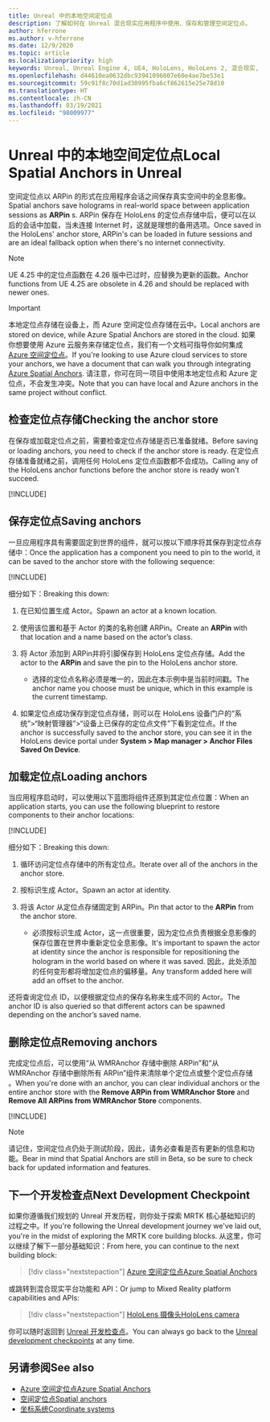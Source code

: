 ```yaml
---
title: Unreal 中的本地空间定位点
description: 了解如何在 Unreal 混合现实应用程序中使用、保存和管理空间定位点。
author: hferrone
ms.author: v-hferrone
ms.date: 12/9/2020
ms.topic: article
ms.localizationpriority: high
keywords: Unreal, Unreal Engine 4, UE4, HoloLens, HoloLens 2, 混合现实, 开发, 功能, 文档, 指南, 全息影像, 空间定位点, 混合现实头戴显示设备, windows 混合现实头戴显示设备, 虚拟现实头戴显示设备
ms.openlocfilehash: d44610ea0632dbc93941096007e60e4ae7be53e1
ms.sourcegitcommit: 59c91f8c70d1ad30995fba6cf862615e25e78d10
ms.translationtype: HT
ms.contentlocale: zh-CN
ms.lasthandoff: 03/19/2021
ms.locfileid: "98009977"
---
```

# <a name="local-spatial-anchors-in-unreal"></a><span data-ttu-id="328b7-104">Unreal 中的本地空间定位点</span><span class="sxs-lookup"><span data-stu-id="328b7-104">Local Spatial Anchors in Unreal</span></span>

<span data-ttu-id="328b7-105">空间定位点以 ARPin 的形式在应用程序会话之间保存真实空间中的全息影像。</span><span class="sxs-lookup"><span data-stu-id="328b7-105">Spatial anchors save holograms in real-world space between application sessions as **ARPin** s.</span></span> <span data-ttu-id="328b7-106">ARPin 保存在 HoloLens 的定位点存储中后，便可以在以后的会话中加载，当未连接 Internet 时，这就是理想的备用选项。</span><span class="sxs-lookup"><span data-stu-id="328b7-106">Once saved in the HoloLens' anchor store, ARPin's can be loaded in future sessions and are an ideal fallback option when there's no internet connectivity.</span></span>

> [!NOTE]
> <span data-ttu-id="328b7-107">UE 4.25 中的定位点函数在 4.26 版中已过时，应替换为更新的函数。</span><span class="sxs-lookup"><span data-stu-id="328b7-107">Anchor functions from UE 4.25 are obsolete in 4.26 and should be replaced with newer ones.</span></span> 

> [!IMPORTANT]
> <span data-ttu-id="328b7-108">本地定位点存储在设备上，而 Azure 空间定位点存储在云中。</span><span class="sxs-lookup"><span data-stu-id="328b7-108">Local anchors are stored on device, while Azure Spatial Anchors are stored in the cloud.</span></span> <span data-ttu-id="328b7-109">如果你想要使用 Azure 云服务来存储定位点，我们有一个文档可指导你如何集成 [Azure 空间定位点](unreal-azure-spatial-anchors.md)。</span><span class="sxs-lookup"><span data-stu-id="328b7-109">If you're looking to use Azure cloud services to store your anchors, we have a document that can walk you through integrating [Azure Spatial Anchors](unreal-azure-spatial-anchors.md).</span></span> <span data-ttu-id="328b7-110">请注意，你可在同一项目中使用本地定位点和 Azure 定位点，不会发生冲突。</span><span class="sxs-lookup"><span data-stu-id="328b7-110">Note that you can have local and Azure anchors in the same project without conflict.</span></span>

## <a name="checking-the-anchor-store"></a><span data-ttu-id="328b7-111">检查定位点存储</span><span class="sxs-lookup"><span data-stu-id="328b7-111">Checking the anchor store</span></span>

<span data-ttu-id="328b7-112">在保存或加载定位点之前，需要检查定位点存储是否已准备就绪。</span><span class="sxs-lookup"><span data-stu-id="328b7-112">Before saving or loading anchors, you need to check if the anchor store is ready.</span></span>  <span data-ttu-id="328b7-113">在定位点存储准备就绪之前，调用任何 HoloLens 定位点函数都不会成功。</span><span class="sxs-lookup"><span data-stu-id="328b7-113">Calling any of the HoloLens anchor functions before the anchor store is ready won't succeed.</span></span>  

[!INCLUDE[](includes/tabs-sa-1.md)]

## <a name="saving-anchors"></a><span data-ttu-id="328b7-114">保存定位点</span><span class="sxs-lookup"><span data-stu-id="328b7-114">Saving anchors</span></span>

<span data-ttu-id="328b7-115">一旦应用程序具有需要固定到世界的组件，就可以按以下顺序将其保存到定位点存储中：</span><span class="sxs-lookup"><span data-stu-id="328b7-115">Once the application has a component you need to pin to the world, it can be saved to the anchor store with the following sequence:</span></span> 

[!INCLUDE[](includes/tabs-sa-2.md)]

<span data-ttu-id="328b7-116">细分如下：</span><span class="sxs-lookup"><span data-stu-id="328b7-116">Breaking this down:</span></span>
1. <span data-ttu-id="328b7-117">在已知位置生成 Actor。</span><span class="sxs-lookup"><span data-stu-id="328b7-117">Spawn an actor at a known location.</span></span>
2. <span data-ttu-id="328b7-118">使用该位置和基于 Actor 的类的名称创建 ARPin。</span><span class="sxs-lookup"><span data-stu-id="328b7-118">Create an **ARPin** with that location and a name based on the actor’s class.</span></span> 
3. <span data-ttu-id="328b7-119">将 Actor 添加到 ARPin并将引脚保存到 HoloLens 定位点存储。</span><span class="sxs-lookup"><span data-stu-id="328b7-119">Add the actor to the **ARPin** and save the pin to the HoloLens anchor store.</span></span>  
    * <span data-ttu-id="328b7-120">选择的定位点名称必须是唯一的，因此在本示例中是当前时间戳。</span><span class="sxs-lookup"><span data-stu-id="328b7-120">The anchor name you choose must be unique, which in this example is the current timestamp.</span></span> 

4. <span data-ttu-id="328b7-121">如果定位点成功保存到定位点存储，则可以在 HoloLens 设备门户的“系统”>“映射管理器”>“设备上已保存的定位点文件”下看到定位点。</span><span class="sxs-lookup"><span data-stu-id="328b7-121">If the anchor is successfully saved to the anchor store, you can see it in the HoloLens device portal under **System > Map manager > Anchor Files Saved On Device**.</span></span> 

## <a name="loading-anchors"></a><span data-ttu-id="328b7-122">加载定位点</span><span class="sxs-lookup"><span data-stu-id="328b7-122">Loading anchors</span></span>

<span data-ttu-id="328b7-123">当应用程序启动时，可以使用以下蓝图将组件还原到其定位点位置：</span><span class="sxs-lookup"><span data-stu-id="328b7-123">When an application starts, you can use the following blueprint to restore components to their anchor locations:</span></span>

[!INCLUDE[](includes/tabs-sa-3.md)]

<span data-ttu-id="328b7-124">细分如下：</span><span class="sxs-lookup"><span data-stu-id="328b7-124">Breaking this down:</span></span>
1. <span data-ttu-id="328b7-125">循环访问定位点存储中的所有定位点。</span><span class="sxs-lookup"><span data-stu-id="328b7-125">Iterate over all of the anchors in the anchor store.</span></span> 
2. <span data-ttu-id="328b7-126">按标识生成 Actor。</span><span class="sxs-lookup"><span data-stu-id="328b7-126">Spawn an actor at identity.</span></span>
3. <span data-ttu-id="328b7-127">将该 Actor 从定位点存储固定到 ARPin。</span><span class="sxs-lookup"><span data-stu-id="328b7-127">Pin that actor to the **ARPin** from the anchor store.</span></span>  

    * <span data-ttu-id="328b7-128">必须按标识生成 Actor，这一点很重要，因为定位点负责根据全息影像的保存位置在世界中重新定位全息影像。</span><span class="sxs-lookup"><span data-stu-id="328b7-128">It's important to spawn the actor at identity since the anchor is responsible for repositioning the hologram in the world based on where it was saved.</span></span> <span data-ttu-id="328b7-129">因此，此处添加的任何变形都将增加定位点的偏移量。</span><span class="sxs-lookup"><span data-stu-id="328b7-129">Any transform added here will add an offset to the anchor.</span></span> 

<span data-ttu-id="328b7-130">还将查询定位点 ID，以便根据定位点的保存名称来生成不同的 Actor。</span><span class="sxs-lookup"><span data-stu-id="328b7-130">The anchor ID is also queried so that different actors can be spawned depending on the anchor’s saved name.</span></span> 

## <a name="removing-anchors"></a><span data-ttu-id="328b7-131">删除定位点</span><span class="sxs-lookup"><span data-stu-id="328b7-131">Removing anchors</span></span> 

<span data-ttu-id="328b7-132">完成定位点后，可以使用“从 WMRAnchor 存储中删除 ARPin”和“从 WMRAnchor 存储中删除所有 ARPin”组件来清除单个定位点或整个定位点存储 。</span><span class="sxs-lookup"><span data-stu-id="328b7-132">When you're done with an anchor, you can clear individual anchors or the entire anchor store with the **Remove ARPin from WMRAnchor Store** and **Remove All ARPins from WMRAnchor Store** components.</span></span>

[!INCLUDE[](includes/tabs-sa-4.md)]

> [!NOTE]
> <span data-ttu-id="328b7-133">请记住，空间定位点仍处于测试阶段，因此，请务必查看是否有更新的信息和功能。</span><span class="sxs-lookup"><span data-stu-id="328b7-133">Bear in mind that Spatial Anchors are still in Beta, so be sure to check back for updated information and features.</span></span>

## <a name="next-development-checkpoint"></a><span data-ttu-id="328b7-134">下一个开发检查点</span><span class="sxs-lookup"><span data-stu-id="328b7-134">Next Development Checkpoint</span></span>

<span data-ttu-id="328b7-135">如果你遵循我们规划的 Unreal 开发历程，则你处于探索 MRTK 核心基础知识的过程之中。</span><span class="sxs-lookup"><span data-stu-id="328b7-135">If you're following the Unreal development journey we've laid out, you're in the midst of exploring the MRTK core building blocks.</span></span> <span data-ttu-id="328b7-136">从这里，你可以继续了解下一部分基础知识：</span><span class="sxs-lookup"><span data-stu-id="328b7-136">From here, you can continue to the next building block:</span></span> 

> [!div class="nextstepaction"]
> [<span data-ttu-id="328b7-137">Azure 空间定位点</span><span class="sxs-lookup"><span data-stu-id="328b7-137">Azure Spatial Anchors</span></span>](unreal-azure-spatial-anchors.md)

<span data-ttu-id="328b7-138">或跳转到混合现实平台功能和 API：</span><span class="sxs-lookup"><span data-stu-id="328b7-138">Or jump to Mixed Reality platform capabilities and APIs:</span></span>

> [!div class="nextstepaction"]
> [<span data-ttu-id="328b7-139">HoloLens 摄像头</span><span class="sxs-lookup"><span data-stu-id="328b7-139">HoloLens camera</span></span>](unreal-hololens-camera.md)

<span data-ttu-id="328b7-140">你可以随时返回到 [Unreal 开发检查点](unreal-development-overview.md#2-core-building-blocks)。</span><span class="sxs-lookup"><span data-stu-id="328b7-140">You can always go back to the [Unreal development checkpoints](unreal-development-overview.md#2-core-building-blocks) at any time.</span></span>

## <a name="see-also"></a><span data-ttu-id="328b7-141">另请参阅</span><span class="sxs-lookup"><span data-stu-id="328b7-141">See also</span></span>

* [<span data-ttu-id="328b7-142">Azure 空间定位点</span><span class="sxs-lookup"><span data-stu-id="328b7-142">Azure Spatial Anchors</span></span>](unreal-azure-spatial-anchors.md)
* [<span data-ttu-id="328b7-143">空间定位点</span><span class="sxs-lookup"><span data-stu-id="328b7-143">Spatial anchors</span></span>](../../design/spatial-anchors.md)
* [<span data-ttu-id="328b7-144">坐标系统</span><span class="sxs-lookup"><span data-stu-id="328b7-144">Coordinate systems</span></span>](../../design/coordinate-systems.md)
